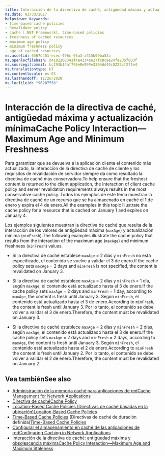 ```yaml
---
title: Interacción de la directiva de caché, antigüedad máxima y actualización mínima
ms.date: 03/30/2017
helpviewer_keywords:
- time-based cache policies
- Revalidate policy
- cache [.NET Framework], time-based policies
- freshness of cached resources
- maximum age policy
- minimum freshness policy
- age of cached resources
ms.assetid: 6567d451-ecec-496c-95a3-a415b99ba52a
ms.openlocfilehash: d4182268341f4a4334a627fc8c9e24fa235f003f
ms.sourcegitcommit: bc293b14af795e0e999e3304dd40c0222cf2ffe4
ms.translationtype: HT
ms.contentlocale: es-ES
ms.lasthandoff: 11/26/2020
ms.locfileid: "96287558"
---
```

# <a name="cache-policy-interactionmaximum-age-and-minimum-freshness"></a><span data-ttu-id="c7f75-102">Interacción de la directiva de caché, antigüedad máxima y actualización mínima</span><span class="sxs-lookup"><span data-stu-id="c7f75-102">Cache Policy Interaction—Maximum Age and Minimum Freshness</span></span>

<span data-ttu-id="c7f75-103">Para garantizar que se devuelva a la aplicación cliente el contenido más actualizado, la interacción de la directiva de caché de cliente y los requisitos de revalidación de servidor siempre da como resultado la directiva de caché más conservadora.</span><span class="sxs-lookup"><span data-stu-id="c7f75-103">To help ensure that the freshest content is returned to the client application, the interaction of client cache policy and server revalidation requirements always results in the most conservative cache policy.</span></span> <span data-ttu-id="c7f75-104">Todos los ejemplos de este tema muestran la directiva de caché de un recurso que se ha almacenado en caché el 1 de enero y expira el 4 de enero.</span><span class="sxs-lookup"><span data-stu-id="c7f75-104">All the examples in this topic illustrate the cache policy for a resource that is cached on January 1 and expires on January 4.</span></span>  
  
 <span data-ttu-id="c7f75-105">Los ejemplos siguientes muestran la directiva de caché que resulta de la interacción de los valores de antigüedad máxima (`maxAge`) y actualización mínima (`minFresh`).</span><span class="sxs-lookup"><span data-stu-id="c7f75-105">The following examples illustrate the cache policy that results from the interaction of the maximum age (`maxAge`) and minimum freshness (`minFresh`) values.</span></span>  
  
- <span data-ttu-id="c7f75-106">Si la directiva de caché establece `maxAge` = 2 días y `minFresh` no está especificado, el contenido se vuelve a validar el 3 de enero.</span><span class="sxs-lookup"><span data-stu-id="c7f75-106">If the cache policy sets `maxAge` = 2 days and `minFresh` is not specified, the content is revalidated on January 3.</span></span>  
  
- <span data-ttu-id="c7f75-107">Si la directiva de caché establece `maxAge` = 2 días y `minFresh` = 1 día, según `maxAge`, el contenido está actualizado hasta el 3 de enero.</span><span class="sxs-lookup"><span data-stu-id="c7f75-107">If the cache policy sets `maxAge` = 2 days and `minFresh` = 1 day, according to `maxAge`, the content is fresh until January 3.</span></span> <span data-ttu-id="c7f75-108">Según `minFresh`, el contenido está actualizado hasta el 3 de enero.</span><span class="sxs-lookup"><span data-stu-id="c7f75-108">According to `minFresh`, the content is fresh until January 3.</span></span> <span data-ttu-id="c7f75-109">Por lo tanto, el contenido se debe volver a validar el 3 de enero.</span><span class="sxs-lookup"><span data-stu-id="c7f75-109">Therefore, the content must be revalidated on January 3.</span></span>  
  
- <span data-ttu-id="c7f75-110">Si la directiva de caché establece `maxAge` = 2 días y `minFresh` = 2 días, según `maxAge`, el contenido está actualizado hasta el 3 de enero.</span><span class="sxs-lookup"><span data-stu-id="c7f75-110">If the cache policy sets `maxAge` = 2 days and `minFresh` = 2 days, according to `maxAge`, the content is fresh until January 3.</span></span> <span data-ttu-id="c7f75-111">Según `minFresh`, el contenido está actualizado hasta el 2 de enero.</span><span class="sxs-lookup"><span data-stu-id="c7f75-111">According to `minFresh` the content is fresh until January 2.</span></span> <span data-ttu-id="c7f75-112">Por lo tanto, el contenido se debe volver a validar el 2 de enero.</span><span class="sxs-lookup"><span data-stu-id="c7f75-112">Therefore, the content must be revalidated on January 2.</span></span>  
  
## <a name="see-also"></a><span data-ttu-id="c7f75-113">Vea también</span><span class="sxs-lookup"><span data-stu-id="c7f75-113">See also</span></span>

- [<span data-ttu-id="c7f75-114">Administración de la memoria caché para aplicaciones de red</span><span class="sxs-lookup"><span data-stu-id="c7f75-114">Cache Management for Network Applications</span></span>](cache-management-for-network-applications.md)
- [<span data-ttu-id="c7f75-115">Directiva de caché</span><span class="sxs-lookup"><span data-stu-id="c7f75-115">Cache Policy</span></span>](cache-policy.md)
- [<span data-ttu-id="c7f75-116">Location-Based Cache Policies (Directivas de caché basadas en la ubicación)</span><span class="sxs-lookup"><span data-stu-id="c7f75-116">Location-Based Cache Policies</span></span>](location-based-cache-policies.md)
- <span data-ttu-id="c7f75-117">[Time-Based Cache Policies](time-based-cache-policies.md) (Directivas de caché de duración definida)</span><span class="sxs-lookup"><span data-stu-id="c7f75-117">[Time-Based Cache Policies](time-based-cache-policies.md)</span></span>
- [<span data-ttu-id="c7f75-118">Configurar el almacenamiento en caché de las aplicaciones de red</span><span class="sxs-lookup"><span data-stu-id="c7f75-118">Configuring Caching in Network Applications</span></span>](configuring-caching-in-network-applications.md)
- [<span data-ttu-id="c7f75-119">Interacción de la directiva de caché: antigüedad máxima y obsolescencia máxima</span><span class="sxs-lookup"><span data-stu-id="c7f75-119">Cache Policy Interaction—Maximum Age and Maximum Staleness</span></span>](cache-policy-interaction-maximum-age-and-maximum-staleness.md)
